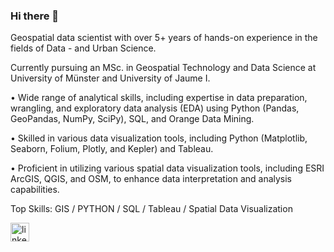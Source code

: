 ### Hi there 👋

Geospatial data scientist with over 5+ years of hands-on experience in the fields of Data - and Urban Science.

Currently pursuing an MSc. in Geospatial Technology and Data Science at University of Münster and University of Jaume I.

• Wide range of analytical skills, including expertise in data preparation, wrangling, and exploratory data analysis (EDA) using Python (Pandas, GeoPandas, NumPy, SciPy), SQL, and Orange Data Mining.

• Skilled in various data visualization tools, including Python (Matplotlib, Seaborn, Folium, Plotly, and Kepler) and Tableau.

• Proficient in utilizing various spatial data visualization tools, including ESRI ArcGIS, QGIS, and OSM, to enhance data interpretation and analysis capabilities.

Top Skills: GIS / PYTHON / SQL / Tableau / Spatial Data Visualization


[<img src='https://cdn.jsdelivr.net/npm/simple-icons@3.0.1/icons/linkedin.svg' alt='linkedin' height='30'>](https://www.linkedin.com/in/safakcoze)
